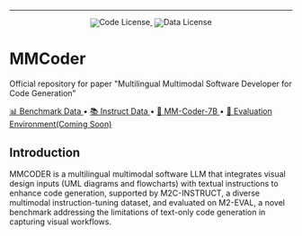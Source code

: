 <!-- # MCEVAL: Massively Multilingual Code Evaluation -->


<p align="center">
  <!--a href="https://mceval.github.io/">
    <img src="assets/icon.png" width="25%" alt="McEval" />
</a-->
</p>

<hr>

<div align="center" style="line-height: 1;">
  <a href="" style="margin: 2px;">
    <img alt="Code License" src="https://img.shields.io/badge/Code_License-MIT-f5de53%3F?color=green" style="display: inline-block; vertical-align: middle;"/>
  </a>
  <a href="" style="margin: 2px;">
    <img alt="Data License" src="https://img.shields.io/badge/Data_License-CC--BY--SA--4.0-f5de53%3F?color=blue" style="display: inline-block; vertical-align: middle;"/>
  </a>
  <!-- <a href="" style="margin: 2px;">
    <img alt="Data License" src="https://img.shields.io/badge/Model_License-Model_Agreement-f5de53?&color=f5de53" style="display: inline-block; vertical-align: middle;"/>
  </a> -->

</div>


# MMCoder
Official repository for paper "Multilingual Multimodal Software Developer for Code Generation"


<p align="left">
    <a href="https://huggingface.co/datasets/Multilingual-Multimodal-NLP/MMEval">📊 Benchmark Data </a> •
    <a href="https://huggingface.co/datasets/Multilingual-Multimodal-NLP/MMc-Instruct-Stage2">📚 Instruct Data </a> •
    <a href="https://huggingface.co/Multilingual-Multimodal-NLP/MM-Coder-7B">🤗 MM-Coder-7B </a> •
    <a href="https://github.com/MCEVAL/MMCode">🐳 Evaluation Environment(Coming Soon) </a> 
</p>



## Introduction
MMCODER is a multilingual multimodal software LLM that integrates visual design inputs (UML diagrams and flowcharts) with textual instructions to enhance code generation, supported by M2C-INSTRUCT, a diverse multimodal instruction-tuning dataset, and evaluated on M2-EVAL, a novel benchmark addressing the limitations of text-only code generation in capturing visual workflows.
